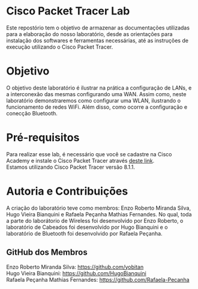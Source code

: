 # Cisco Packet Tracer Lab
Este repostório tem o objetivo de armazenar as documentações utilizadas para a elaboração do nosso laboratório, desde as orientações para instalação dos softwares e ferramentas necessárias, até as instruções de execução utilizando o Cisco Packet Tracer.

# Objetivo
O objetivo deste laboratório é ilustrar na prática a configuração de LANs, e a interconexão das mesmas configurando uma WAN.
Assim como, neste laboratório demonstraremos como configurar uma WLAN, ilustrando o funcionamento de redes WiFi. Além disso, como ocorre a configuração e conecção Bluetooth.

# Pré-requisitos
Para realizar esse lab, é necessário que você se cadastre na Cisco Academy e instale o Cisco Packet Tracer através [deste link](https://www.netacad.com/pt-br/courses/packet-tracer).<br />
Estamos utilizando Cisco Packet Tracer versão 8.1.1.

# Autoria e Contribuições

A criação do laboratório teve como membros: Enzo Roberto Miranda Silva, Hugo Vieira Bianquini e Rafaela Peçanha Mathias Fernandes. No qual, toda a parte do laborátorio de Wireless foi desenvolvido por Enzo Roberto, o laboratório de Cabeados foi desenvolvido por Hugo Bianquini e o laboratório de Bluetooth foi desenvolvido por Rafaela Peçanha.

## GitHub dos Membros

Enzo Roberto Miranda Silva: https://github.com/yobitan<br />
Hugo Vieira Bianquini: https://github.com/HugoBianquini<br />
Rafaela Peçanha Mathias Fernandes: https://github.com/Rafaela-Pecanha<br />
